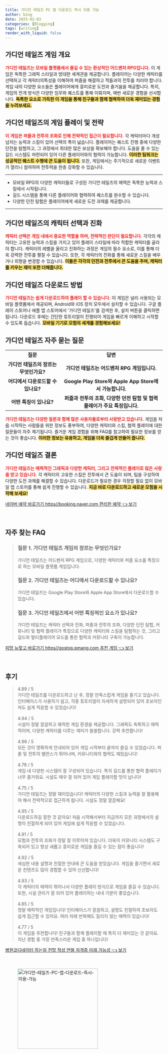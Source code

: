 ```yaml
---
title: 가디언 테일즈 PC 앱 다운로드 즉시 이용 가능
author: bing
date: 2025-02-03
categories: [Blogging]
tags: [writing]
render_with_liquid: false
---
```



<h2 id='게임 개요'>가디언 테일즈 게임 개요</h2>

<p><b><span style="color: #ee2323;">가디언 테일즈는 모바일 플랫폼에서 즐길 수 있는 환상적인 어드벤처 RPG입니다.</span></b> 이 게임은 독특한 그래픽 스타일과 방대한 세계관을 제공합니다. 플레이어는 다양한 캐릭터를 선택하고 각 캐릭터의특성을 이해하여 퍼즐을 해결하고 적들과의 전투를 치러야 합니다. 게임 내의 다양한 요소들은 플레이어에게 흥미로운 도전과 즐거움을 제공합니다. 특히, 게임의 전개 방식은 다양한 임무와 퀘스트를 통해 이뤄지며, 매번 새로운 경험을 선사합니다. <b><span style="background-color: #ffe066;">독특한 요소로 가득한 이 게임을 통해 친구들과 함께 협력하여 더욱 재미있는 경험을 누려보세요.</span></b></p>

<h2 id='게임 플레이 및 전략'>가디언 테일즈의 게임 플레이 및 전략</h2>

<p><b><span style="color: #ee2323;">이 게임은 퍼즐과 전투의 조화로 인해 전략적인 접근이 필요합니다.</span></b> 각 캐릭터마다 개성 넘치는 능력과 스킬이 있어 선택의 폭이 넓습니다. 플레이어는 퀘스트 진행 중에 다양한 던전을 탐험하고, 그 과정에서 최대한 많은 보상을 확보해야 합니다. 도움을 줄 수 있는 길드 시스템도 마련되어 있어 다른 플레이어와의 협력이 가능합니다. <b><span style="background-color: #ffe066;">이러한 팀워크는 성공적인 퀘스트 수행에 큰 도움이 됩니다.</span></b> 또한, 게임에서는 주기적으로 새로운 이벤트가 열리니 참여하여 전투력을 한층 강화할 수 있습니다.</p>

<hr />

<ul>
    <li>모바일 RPG의 다양한 캐릭터들로 구성된 가디언 테일즈의 매력은 독특한 능력과 스킬에서 시작됩니다.</li>
    <li>길드 시스템을 통해 다른 플레이어와 협력하여 퀘스트를 완수할 수 있습니다.</li>
    <li>다양한 던전 탐험은 플레이어에게 새로운 도전 과제를 제공합니다.</li>
</ul>

<hr />

<h2 id='캐릭터 선택과 진화'>가디언 테일즈의 캐릭터 선택과 진화</h2>

<p><b><span style="color: #ee2323;">캐릭터 선택은 게임 내에서 중요한 역할을 하며, 전략적인 판단이 필요합니다.</span></b> 각각의 캐릭터는 고유한 능력과 스킬을 가지고 있어 플레이 스타일에 따라 적합한 캐릭터를 골라야 합니다. 캐릭터의 레벨을 올리고 진화하는 과정은 게임의 필수 요소로, 이를 통해 더욱 강력한 전투를 펼칠 수 있습니다. 또한, 각 캐릭터의 진화를 통해 새로운 스킬을 배우거나 외형을 변경할 수 있습니다. <b><span style="background-color: #ffe066;">이들은 각각의 던전과 전투에서 큰 도움을 주며, 캐릭터를 키우는 재미 또한 더해줍니다.</span></b></p>

<h2 id='다운로드 방법'>가디언 테일즈 다운로드 방법</h2>

<p><b><span style="color: #ee2323;">가디언 테일즈는 쉽게 다운로드하여 플레이 할 수 있습니다.</span></b> 이 게임은 널리 사용되는 모바일 플랫폼에서 제공되며, Android와 iOS 장치 모두에서 설치할 수 있습니다. 구글 플레이 스토어나 애플 앱 스토어에서 '가디언 테일즈'를 검색한 후, 설치 버튼을 클릭하면 됩니다. 다운로드 후에는 간단한 튜토리얼이 진행되어 게임을 빠르게 이해하고 시작할 수 있도록 돕습니다.  <b><span style="background-color: #ffe066;">모바일 기기로 모험의 세계를 경험해보세요!</span></b></p>

<h2 id='자주 묻는 질문'>가디언 테일즈 자주 묻는 질문</h2>

<table>
    <tr>
        <td style="text-align: center; height: 17px;"><b>질문</b></td>
        <td style="text-align: center; height: 17px;"><b>답변</b></td>
    </tr>
    <tr>
        <td style="text-align: center; height: 17px;"><b>가디언 테일즈의 장르는 무엇인가요?</b></td>
        <td style="text-align: center; height: 17px;"><b>가디언 테일즈는 어드벤처 RPG 게임입니다.</b></td>
    </tr>
    <tr>
        <td style="text-align: center; height: 17px;"><b>어디에서 다운로드할 수 있나요?</b></td>
        <td style="text-align: center; height: 17px;"><b>Google Play Store와 Apple App Store에서 가능합니다.</b></td>
    </tr>
    <tr>
        <td style="text-align: center; height: 17px;"><b>어떤 특징이 있나요?</b></td>
        <td style="text-align: center; height: 17px;"><b>퍼즐과 전투의 조화, 다양한 던전 탐험 및 협력 플레이가 주요 특징입니다.</b></td>
    </tr>
</table>

<p><b><span style="color: #ee2323;">가디언 테일즈는 다양한 질문과 함께 많은 사용자들로부터 사랑받고 있습니다.</span></b> 게임을 처음 시작하는 사람들을 위한 정보도 풍부하여, 다양한 캐릭터와 스킬, 협력 플레이에 대한 질문들이 자주 제기됩니다. 즐거운 게임 경험을 위해 FAQ를 참고하여 필요한 정보를 얻는 것이 좋습니다. <b><span style="background-color: #ffe066;">이러한 정보는 유용하고, 게임을 더욱 즐겁게 만들어 줍니다.</span></b></p>

<h2 id='결론'>가디언 테일즈 결론</h2>

<p><b><span style="color: #ee2323;">가디언 테일즈는 매력적인 그래픽과 다양한 캐릭터, 그리고 전략적인 플레이로 많은 사랑을 받고 있습니다.</span></b> 각 캐릭터의 고유한 스킬은 전투에서 큰 도움이 되며, 팀을 구성하여 다양한 도전 과제를 해결할 수 있습니다. 다운로드가 필요한 경우 걱정할 필요 없이 모바일 앱 스토어를 통해 쉽게 진행할 수 있습니다. <b><span style="background-color: #ffe066;">지금 바로 다운로드하고 새로운 모험을 시작해 보세요!</span></b></p>


<p><a class="click-button" title="네이버 예약 바로가기 https//booking.naver.com 편리한 예약" href="https://adkhouse.github.io/posts/%EB%84%A4%EC%9D%B4%EB%B2%84-%EC%98%88%EC%95%BD-%EB%B0%94%EB%A1%9C%EA%B0%80%EA%B8%B0-httpsbooking.naver.com-%ED%8E%B8%EB%A6%AC%ED%95%9C-%EC%98%88%EC%95%BD/" rel="dofollow">네이버 예약 바로가기 https//booking.naver.com 편리한 예약 👈 보기</a></p><br>
<h2 id='자주_찾는_FAQ'>자주 찾는 FAQ</h2>
<div itemscope="" itemtype="https://schema.org/FAQPage"> 
<blockquote> 
<div itemscope="" itemprop="mainEntity" itemtype="https://schema.org/Question"> 
<h3 itemprop="name">질문 1. 가디언 테일즈 게임의 장르는 무엇인가요?</h3> 
<div itemscope="" itemprop="acceptedAnswer" itemtype="https://schema.org/Answer"> 
<span itemprop="text"> 
<p>가디언 테일즈는 어드벤처 RPG 게임으로, 다양한 캐릭터와 퍼즐 요소를 특징으로 하는 모바일 플랫폼 게임입니다.</p> 
</span> 
</div> 
</div> 
<div itemscope="" itemprop="mainEntity" itemtype="https://schema.org/Question"> 
<h3 itemprop="name">질문 2. 가디언 테일즈는 어디에서 다운로드할 수 있나요?</h3> 
<div itemscope="" itemprop="acceptedAnswer" itemtype="https://schema.org/Answer"> 
<span itemprop="text"> 
<p>가디언 테일즈는 Google Play Store와 Apple App Store에서 다운로드할 수 있습니다.</p> 
</span> 
</div> 
</div> 
<div itemscope="" itemprop="mainEntity" itemtype="https://schema.org/Question"> 
<h3 itemprop="name">질문 3. 가디언 테일즈에서 어떤 특징적인 요소가 있나요?</h3> 
<div itemscope="" itemprop="acceptedAnswer" itemtype="https://schema.org/Answer"> 
<span itemprop="text"> 
<p>가디언 테일즈는 캐릭터 선택과 진화, 퍼즐과 전투의 조화, 다양한 던전 탐험, 커뮤니티 및 협력 플레이가 특징으로 다양한 캐릭터와 스킬을 탐험하는 것, 그리고 길드와 멀티플레이어 모드를 통한 협력과 커뮤니티 구축이 가능합니다.</p> 
</span> 
</div> 
</div> 
</blockquote> 
</div>
<p><a class="click-button" title="피망 뉴맞고 바로가기 https//gostop.pmang.com 추천 게임" href="https://adkhouse.github.io/posts/%ED%94%BC%EB%A7%9D-%EB%89%B4%EB%A7%9E%EA%B3%A0-%EB%B0%94%EB%A1%9C%EA%B0%80%EA%B8%B0-httpsgostop.pmang.com-%EC%B6%94%EC%B2%9C-%EA%B2%8C%EC%9E%84/" rel="dofollow">피망 뉴맞고 바로가기 https//gostop.pmang.com 추천 게임 👈 보기</a></p><br>
<h2 id='후기'>후기</h2>
<div itemscope itemtype="https://schema.org/Product">
  <blockquote>
  <div itemprop="review" itemscope itemtype="https://schema.org/Review">
      <div itemprop="reviewRating" itemscope itemtype="https://schema.org/Rating"> <span itemprop="ratingValue">4.89</span> / <span itemprop="bestRating">5</span> </div>
      <span itemprop="reviewBody">가디언 테일즈를 다운로드하고 난 후, 정말 만족스럽게 게임을 즐기고 있습니다. 인터페이스가 사용하기 쉽고, 각종 튜토리얼이 자세하게 설명되어 있어 초보자인 저도 쉽게 적응할 수 있었습니다!</span>
  </div>
  <br>
  <div itemprop="review" itemscope itemtype="https://schema.org/Review">
      <div itemprop="reviewRating" itemscope itemtype="https://schema.org/Rating"> <span itemprop="ratingValue">4.94</span> / <span itemprop="bestRating">5</span> </div>
      <span itemprop="reviewBody">시설이 정말 깔끔하고 쾌적한 게임 환경을 제공합니다. 그래픽도 독특하고 매력적이며, 다양한 캐릭터를 다루는 재미가 쏠쏠합니다. 강력 추천합니다!</span>
  </div>
  <br>
  <div itemprop="review" itemscope itemtype="https://schema.org/Review">
      <div itemprop="reviewRating" itemscope itemtype="https://schema.org/Rating"> <span itemprop="ratingValue">4.96</span> / <span itemprop="bestRating">5</span> </div>
      <span itemprop="reviewBody">모든 것이 명확하게 안내되어 있어 게임 시작부터 끝까지 즐길 수 있었습니다. 퍼즐 및 전투의 밸런스가 뛰어나며, 커뮤니티와의 협력도 재밌습니다!</span>
  </div>
  <br>
  <div itemprop="review" itemscope itemtype="https://schema.org/Review">
      <div itemprop="reviewRating" itemscope itemtype="https://schema.org/Rating"> <span itemprop="ratingValue">4.78</span> / <span itemprop="bestRating">5</span> </div>
      <span itemprop="reviewBody">게임 내 다양한 시스템이 잘 구성되어 있습니다. 특히 길드를 통한 협력 플레이가 너무 즐거워요. 시설도 매우 잘 되어 있어 게임 플레이할 맛이 납니다!</span>
  </div>
  <br>
  <div itemprop="review" itemscope itemtype="https://schema.org/Review">
      <div itemprop="reviewRating" itemscope itemtype="https://schema.org/Rating"> <span itemprop="ratingValue">4.75</span> / <span itemprop="bestRating">5</span> </div>
      <span itemprop="reviewBody">가디언 테일즈는 정말 재미있습니다! 캐릭터의 다양한 스킬과 능력을 잘 활용해야 해서 전략적으로 접근하게 됩니다. 시설도 정말 깔끔해요!</span>
  </div>
  <br>
  <div itemprop="review" itemscope itemtype="https://schema.org/Review">
      <div itemprop="reviewRating" itemscope itemtype="https://schema.org/Rating"> <span itemprop="ratingValue">4.95</span> / <span itemprop="bestRating">5</span> </div>
      <span itemprop="reviewBody">다운로드하길 잘한 것 같아요! 처음 시작해서부터 지금까지 모든 과정에서의 설명이 친절하게 되어 있어 게임에 쉽게 적응할 수 있었습니다.</span>
  </div>
  <br>
  <div itemprop="review" itemscope itemtype="https://schema.org/Review">
      <div itemprop="reviewRating" itemscope itemtype="https://schema.org/Rating"> <span itemprop="ratingValue">4.91</span> / <span itemprop="bestRating">5</span> </div>
      <span itemprop="reviewBody">모험과 전투의 조화가 정말 잘 이루어져 있습니다. 더욱이 커뮤니티 시스템도 구축되어 있고 항상 새롭고 흥미로운 게임을 즐길 수 있는 점이 좋습니다!</span>
  </div>
  <br>
  <div itemprop="review" itemscope itemtype="https://schema.org/Review">
      <div itemprop="reviewRating" itemscope itemtype="https://schema.org/Rating"> <span itemprop="ratingValue">4.92</span> / <span itemprop="bestRating">5</span> </div>
      <span itemprop="reviewBody">세심한 내용 설명과 친절한 안내에 큰 도움을 받았습니다. 게임을 즐기면서 새로운 컨텐츠도 많이 경험할 수 있어 신선합니다!</span>
  </div>
  <br>
  <div itemprop="review" itemscope itemtype="https://schema.org/Review">
      <div itemprop="reviewRating" itemscope itemtype="https://schema.org/Rating"> <span itemprop="ratingValue">4.93</span> / <span itemprop="bestRating">5</span> </div>
      <span itemprop="reviewBody">각 캐릭터의 매력이 뛰어나서 다양한 플레이 방식으로 게임을 즐길 수 있습니다. 또한, 시설 관리가 잘 되어 있어 플레이하는 내내 기분이 좋았습니다.</span>
  </div>
  <br>
  <div itemprop="review" itemscope itemtype="https://schema.org/Review">
      <div itemprop="reviewRating" itemscope itemtype="https://schema.org/Rating"> <span itemprop="ratingValue">4.85</span> / <span itemprop="bestRating">5</span> </div>
      <span itemprop="reviewBody">정말 매력적인 게임입니다! 인터페이스가 깔끔하고, 설명도 친절하여 초보자도 쉽게 접근할 수 있어요. 여러 차례 반복해도 질리지 않는 매력이 있습니다!</span>
  </div>
  <br>
  <div itemprop="review" itemscope itemtype="https://schema.org/Review">
      <div itemprop="reviewRating" itemscope itemtype="https://schema.org/Rating"> <span itemprop="ratingValue">4.77</span> / <span itemprop="bestRating">5</span> </div>
      <span itemprop="reviewBody">이 게임을 추천합니다! 친구들과 함께 플레이할 때 특히 더 재미있는 것 같아요. 지난 경험 중 가장 만족스러운 게임 중 하나입니다!</span>
  </div>
  </blockquote>
</div>
<p><a class="click-button" title="병원코디네이터 하는일 전망 적성 연봉 자격증 미래 가능성" href="https://adkhouse.github.io/posts/%EB%B3%91%EC%9B%90%EC%BD%94%EB%94%94%EB%84%A4%EC%9D%B4%ED%84%B0-%ED%95%98%EB%8A%94%EC%9D%BC-%EC%A0%84%EB%A7%9D-%EC%A0%81%EC%84%B1-%EC%97%B0%EB%B4%89-%EC%9E%90%EA%B2%A9%EC%A6%9D-%EB%AF%B8%EB%9E%98-%EA%B0%80%EB%8A%A5%EC%84%B1/" rel="dofollow">병원코디네이터 하는일 전망 적성 연봉 자격증 미래 가능성 👈 보기</a></p><br>
<figure class="image"><img src="https://adkhouse.github.io/assets/img/thumbnail/가디언-테일즈-PC-앱-다운로드-즉시-이용-가능.webp" alt="가디언-테일즈-PC-앱-다운로드-즉시-이용-가능" width="256" height="256"></figure>